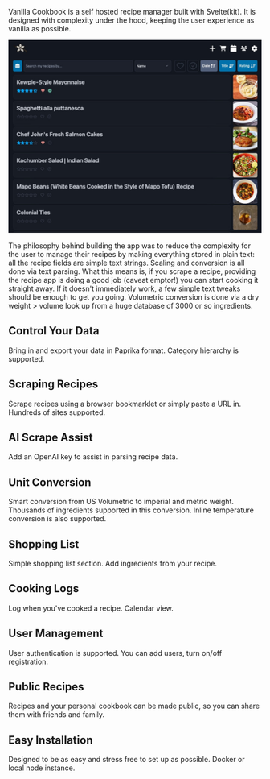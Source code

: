 Vanilla Cookbook is a self hosted recipe manager built with Svelte(kit). It is designed with complexity under the hood, keeping the user experience as vanilla as possible.

![Recipe View Desktop](images/screen-list-large.jpg)

The philosophy behind building the app was to reduce the complexity for the user to manage their recipes by making everything stored in plain text: all the recipe fields are simple text strings. Scaling and conversion is all done via text parsing. What this means is, if you scrape a recipe, providing the recipe app is doing a good job (caveat emptor!) you can start cooking it straight away. If it doesn't immediately work, a few simple text tweaks should be enough to get you going. Volumetric conversion is done via a dry weight > volume look up from a huge database of 3000 or so ingredients.

## Control Your Data

Bring in and export your data in Paprika format. Category hierarchy is supported.

## Scraping Recipes

Scrape recipes using a browser bookmarklet or simply paste a URL in. Hundreds of sites supported.

## AI Scrape Assist

Add an OpenAI key to assist in parsing recipe data.

## Unit Conversion

Smart conversion from US Volumetric to imperial and metric weight. Thousands of ingredients supported in this conversion. Inline temperature conversion is also supported.

## Shopping List

Simple shopping list section. Add ingredients from your recipe.

## Cooking Logs

Log when you've cooked a recipe. Calendar view.

## User Management

User authentication is supported. You can add users, turn on/off registration.

## Public Recipes

Recipes and your personal cookbook can be made public, so you can share them with friends and family.

## Easy Installation

Designed to be as easy and stress free to set up as possible. Docker or local node instance.
